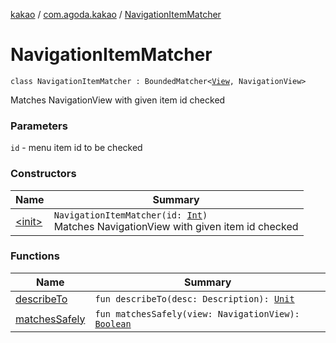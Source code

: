 [kakao](../../index.md) / [com.agoda.kakao](../index.md) / [NavigationItemMatcher](./index.md)

# NavigationItemMatcher

`class NavigationItemMatcher : BoundedMatcher<`[`View`](https://developer.android.com/reference/android/view/View.html)`, NavigationView>`

Matches NavigationView with given item id checked

### Parameters

`id` - menu item id to be checked

### Constructors

| Name | Summary |
|---|---|
| [&lt;init&gt;](-init-.md) | `NavigationItemMatcher(id: `[`Int`](https://kotlinlang.org/api/latest/jvm/stdlib/kotlin/-int/index.html)`)`<br>Matches NavigationView with given item id checked |

### Functions

| Name | Summary |
|---|---|
| [describeTo](describe-to.md) | `fun describeTo(desc: Description): `[`Unit`](https://kotlinlang.org/api/latest/jvm/stdlib/kotlin/-unit/index.html) |
| [matchesSafely](matches-safely.md) | `fun matchesSafely(view: NavigationView): `[`Boolean`](https://kotlinlang.org/api/latest/jvm/stdlib/kotlin/-boolean/index.html) |
